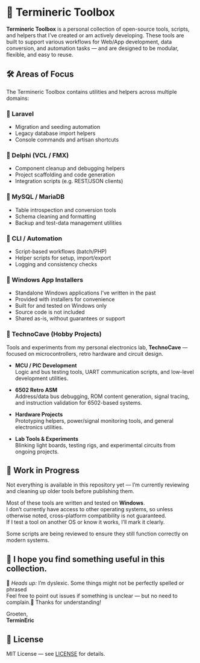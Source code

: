 # 🧰 Termineric Toolbox

**Termineric Toolbox** is a personal collection of open-source tools, scripts, and helpers that I’ve created or am actively developing. These tools are built to support various workflows for Web/App development, data conversion, and automation tasks — and are designed to be modular, flexible, and easy to reuse.

## 🛠️ Areas of Focus

The Termineric Toolbox contains utilities and helpers across multiple domains:

### 🔹 Laravel
- Migration and seeding automation
- Legacy database import helpers
- Console commands and artisan shortcuts

### 🔹 Delphi (VCL / FMX)
- Component cleanup and debugging helpers
- Project scaffolding and code generation
- Integration scripts (e.g. REST/JSON clients)

### 🔹 MySQL / MariaDB
- Table introspection and conversion tools
- Schema cleaning and formatting
- Backup and test-data management utilities

### 🔹 CLI / Automation
- Script-based workflows (batch/PHP)
- Helper scripts for setup, import/export
- Logging and consistency checks

### 🔹 Windows App Installers
- Standalone Windows applications I’ve written in the past
- Provided with installers for convenience
- Built for and tested on Windows only
- Source code is not included
- Shared as-is, without guarantees or support

### 🔹 TechnoCave (Hobby Projects)

Tools and experiments from my personal electronics lab, **TechnoCave** — focused on microcontrollers, retro hardware and circuit design.

- **MCU / PIC Development**  
  Logic and bus testing tools, UART communication scripts, and low-level development utilities.

- **6502 Retro ASM**  
  Address/data bus debugging, ROM content generation, signal tracing, and instruction validation for 6502-based systems.

- **Hardware Projects**  
  Prototyping helpers, power/signal monitoring tools, and general electronics utilities.

- **Lab Tools & Experiments**  
  Blinking light boards, testing rigs, and experimental circuits from ongoing projects.

## 🚧 Work in Progress

Not everything is available in this repository yet — I’m currently reviewing and cleaning up older tools before publishing them.

Most of these tools are written and tested on **Windows**.  
I don’t currently have access to other operating systems, so unless otherwise noted, cross-platform compatibility is not guaranteed.  
If I test a tool on another OS or know it works, I’ll mark it clearly.

Some scripts are being reviewed to ensure they still function correctly on modern systems.

## 🙌 I hope you find something useful in this collection.

🧠 *Heads up:* I’m dyslexic. Some things might not be perfectly spelled or phrased   
Feel free to point out issues if something is unclear — but no need to complain.🙂 Thanks for understanding!

Groeten,  
**TerminEric**

## 📄 License

MIT License — see [LICENSE](LICENSE) for details.
